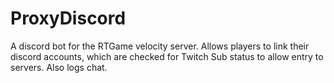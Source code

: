 # ProxyDiscord

A discord bot for the RTGame velocity server. Allows players to link their discord accounts, which are checked for Twitch Sub status to allow entry to servers. Also logs chat.
